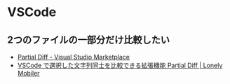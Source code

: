 # VSCode

## 2つのファイルの一部分だけ比較したい
- [Partial Diff \- Visual Studio Marketplace](https://marketplace.visualstudio.com/items?itemName=ryu1kn.partial-diff)
- [VSCode で選択した文字列同士を比較できる拡張機能 Partial Diff \| Lonely Mobiler](https://loumo.jp/archives/23051)
